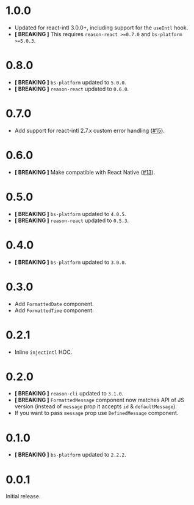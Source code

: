 # 1.0.0
* Updated for react-intl 3.0.0+, including support for the `useIntl` hook.
* **[ BREAKING ]** This requires `reason-react >=0.7.0` and `bs-platform >=5.0.3`.

# 0.8.0
* **[ BREAKING ]** `bs-platform` updated to `5.0.0`.
* **[ BREAKING ]** `reason-react` updated to `0.6.0`.

# 0.7.0
* Add support for react-intl 2.7.x custom error handling ([#15](https://github.com/alexfedoseev/bs-react-intl/pull/15)).

# 0.6.0
* **[ BREAKING ]** Make compatible with React Native ([#13](https://github.com/alexfedoseev/bs-react-intl/pull/13)).

# 0.5.0
* **[ BREAKING ]** `bs-platform` updated to `4.0.5`.
* **[ BREAKING ]** `reason-react` updated to `0.5.3`.

# 0.4.0
* **[ BREAKING ]** `bs-platform` updated to `3.0.0`.

# 0.3.0
* Add `FormattedDate` component.
* Add `FormattedTime` component.

# 0.2.1
* Inline `injectIntl` HOC.

# 0.2.0
* **[ BREAKING ]** `reason-cli` updated to `3.1.0`.
* **[ BREAKING ]** `FormattedMessage` component now matches API of JS version (instead of `message` prop it accepts `id` & `defaultMessage`).
* If you want to pass `message` prop use `DefinedMessage` component.

# 0.1.0
* **[ BREAKING ]** `bs-platform` updated to `2.2.2`.

# 0.0.1
Initial release.
